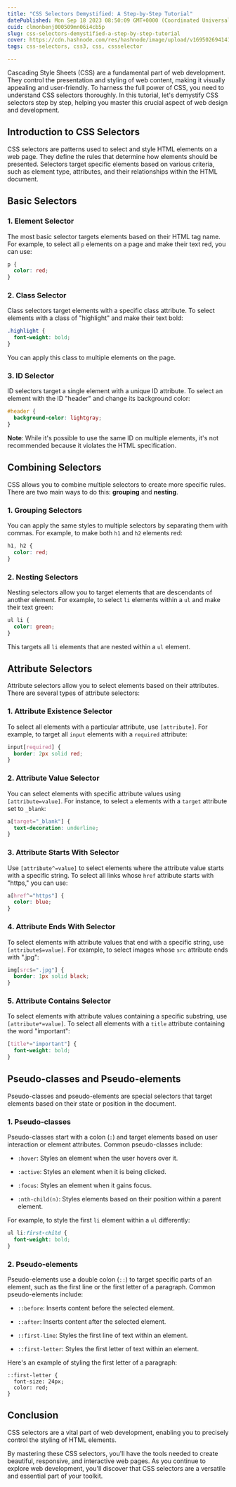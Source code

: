 ```yaml
---
title: "CSS Selectors Demystified: A Step-by-Step Tutorial"
datePublished: Mon Sep 18 2023 08:50:09 GMT+0000 (Coordinated Universal Time)
cuid: clmonbenj000509mn06i4cb5p
slug: css-selectors-demystified-a-step-by-step-tutorial
cover: https://cdn.hashnode.com/res/hashnode/image/upload/v1695026941413/2e0fee09-c6a4-4815-aa87-006b96e017ce.jpeg
tags: css-selectors, css3, css, cssselector

---
```


Cascading Style Sheets (CSS) are a fundamental part of web development. They control the presentation and styling of web content, making it visually appealing and user-friendly. To harness the full power of CSS, you need to understand CSS selectors thoroughly. In this tutorial, let's demystify CSS selectors step by step, helping you master this crucial aspect of web design and development.

## Introduction to CSS Selectors

CSS selectors are patterns used to select and style HTML elements on a web page. They define the rules that determine how elements should be presented. Selectors target specific elements based on various criteria, such as element type, attributes, and their relationships within the HTML document.

## Basic Selectors

### 1\. Element Selector

The most basic selector targets elements based on their HTML tag name. For example, to select all `p` elements on a page and make their text red, you can use:

```css
p {
  color: red;
}
```

### 2\. Class Selector

Class selectors target elements with a specific class attribute. To select elements with a class of "highlight" and make their text bold:

```css
.highlight {
  font-weight: bold;
}
```

You can apply this class to multiple elements on the page.

### 3\. ID Selector

ID selectors target a single element with a unique ID attribute. To select an element with the ID "header" and change its background color:

```css
#header {
  background-color: lightgray;
}
```

**Note**: While it's possible to use the same ID on multiple elements, it's not recommended because it violates the HTML specification.

## Combining Selectors

CSS allows you to combine multiple selectors to create more specific rules. There are two main ways to do this: **grouping** and **nesting**.

### 1\. Grouping Selectors

You can apply the same styles to multiple selectors by separating them with commas. For example, to make both `h1` and `h2` elements red:

```css
h1, h2 {
  color: red;
}
```

### 2\. Nesting Selectors

Nesting selectors allow you to target elements that are descendants of another element. For example, to select `li` elements within a `ul` and make their text green:

```css
ul li {
  color: green;
}
```

This targets all `li` elements that are nested within a `ul` element.

## Attribute Selectors

Attribute selectors allow you to select elements based on their attributes. There are several types of attribute selectors:

### 1\. Attribute Existence Selector

To select all elements with a particular attribute, use `[attribute]`. For example, to target all `input` elements with a `required` attribute:

```css
input[required] {
  border: 2px solid red;
}
```

### 2\. Attribute Value Selector

You can select elements with specific attribute values using `[attribute=value]`. For instance, to select `a` elements with a `target` attribute set to `_blank`:

```css
a[target="_blank"] {
  text-decoration: underline;
}
```

### 3\. Attribute Starts With Selector

Use `[attribute^=value]` to select elements where the attribute value starts with a specific string. To select all links whose `href` attribute starts with "https," you can use:

```css
a[href^="https"] {
  color: blue;
}
```

### 4\. Attribute Ends With Selector

To select elements with attribute values that end with a specific string, use `[attribute$=value]`. For example, to select images whose `src` attribute ends with ".jpg":

```css
img[src$=".jpg"] {
  border: 1px solid black;
}
```

### 5\. Attribute Contains Selector

To select elements with attribute values containing a specific substring, use `[attribute*=value]`. To select all elements with a `title` attribute containing the word "important":

```css
[title*="important"] {
  font-weight: bold;
}
```

## Pseudo-classes and Pseudo-elements

Pseudo-classes and pseudo-elements are special selectors that target elements based on their state or position in the document.

### **1\. Pseudo-classes**

Pseudo-classes start with a colon (`:`) and target elements based on user interaction or element attributes. Common pseudo-classes include:

* `:hover`: Styles an element when the user hovers over it.
    
* `:active`: Styles an element when it is being clicked.
    
* `:focus`: Styles an element when it gains focus.
    
* `:nth-child(n)`: Styles elements based on their position within a parent element.
    

For example, to style the first `li` element within a `ul` differently:

```css
ul li:first-child {
  font-weight: bold;
}
```

### **2\. Pseudo-elements**

Pseudo-elements use a double colon (`::`) to target specific parts of an element, such as the first line or the first letter of a paragraph. Common pseudo-elements include:

* `::before`: Inserts content before the selected element.
    
* `::after`: Inserts content after the selected element.
    
* `::first-line`: Styles the first line of text within an element.
    
* `::first-letter`: Styles the first letter of text within an element.
    

Here's an example of styling the first letter of a paragraph:

```plaintext
::first-letter {
  font-size: 24px;
  color: red;
}
```

## **Conclusion**

CSS selectors are a vital part of web development, enabling you to precisely control the styling of HTML elements.

By mastering these CSS selectors, you'll have the tools needed to create beautiful, responsive, and interactive web pages. As you continue to explore web development, you'll discover that CSS selectors are a versatile and essential part of your toolkit.